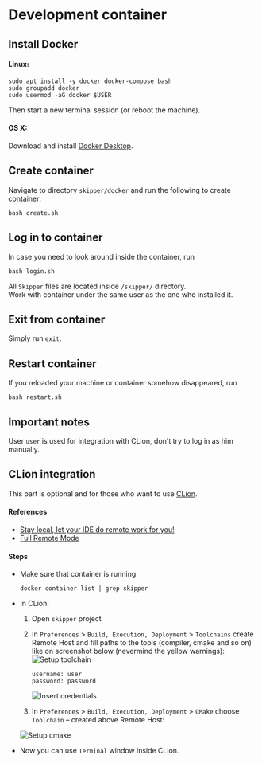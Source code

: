 # Development container

## Install Docker

#### Linux:
```shell script
sudo apt install -y docker docker-compose bash
sudo groupadd docker
sudo usermod -aG docker $USER
```
Then start a new terminal session (or reboot the machine).

#### OS X:
Download and install [Docker Desktop](https://download.docker.com/mac/stable/Docker.dmg).

## Create container
Navigate to directory `skipper/docker` and run the following to create container:
```shell script
bash create.sh
```

## Log in to container
In case you need to look around inside the container, run
```shell script
bash login.sh
```
All `Skipper` files are located inside `/skipper/` directory.  
Work with container under the same user as the one who installed it.

## Exit from container
Simply run `exit`.

## Restart container
If you reloaded your machine or container somehow disappeared, run 
```shell script
bash restart.sh
````

## Important notes
User `user` is used for integration with CLion, don't try to log in as him manually.

## CLion integration
This part is optional and for those who want to use [CLion](https://www.jetbrains.com/ru-ru/clion/).

#### References
- [Stay local, let your IDE do remote work for you!](https://blog.jetbrains.com/clion/2018/09/initial-remote-dev-support-clion/)
- [Full Remote Mode](https://www.jetbrains.com/help/clion/remote-projects-support.html)

#### Steps
- Make sure that container is running:
  ```
  docker container list | grep skipper
  ```
- In CLion:
  1. Open `skipper` project
  2. In `Preferences` > `Build, Execution, Deployment` > `Toolchains` create Remote Host
     and fill paths to the tools (compiler, cmake and so on) like on screenshot below (nevermind the yellow warnings): 
     ![Setup toolchain](images/toolchains.png)
     ```
     username: user
     password: password
     ```
     ![Insert credentials](images/credentials.png)
  
  3. In `Preferences` > `Build, Execution, Deployment` > `CMake` choose `Toolchain` – created above Remote Host:
  
  ![Setup cmake](images/cmake.png)

- Now you can use `Terminal` window inside CLion.
